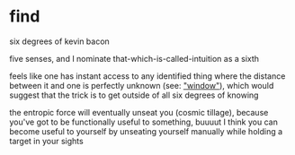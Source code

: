 # find

six degrees of kevin bacon

five senses, and I nominate that-which-is-called-intuition as a sixth

feels like one has instant access to any identified thing where the distance between it and one is perfectly unknown (see: ["window"](../29/window.md)), which would suggest that the trick is to get outside of all six degrees of knowing

the entropic force will eventually unseat you (cosmic tillage), because you've got to be functionally useful to something, buuuut I think you can become useful to yourself by unseating yourself manually while holding a target in your sights
